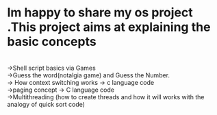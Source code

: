 # Im happy to share my os project .This project aims at explaining the basic concepts 
<br>
->Shell script basics via Games 
<br>
   ->Guess the word(notalgia game) and Guess the Number.
   <br>
-> How context switching works -> c language code
<br>
->paging concept -> C language code
<br>
->Multithreading (how to create threads and how it will works  with the analogy of quick sort code)
<br>

